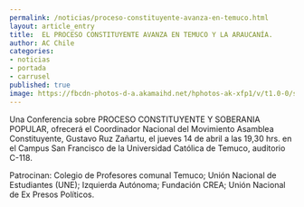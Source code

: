```yaml
---
permalink: /noticias/proceso-constituyente-avanza-en-temuco.html
layout: article_entry
title:  EL PROCESO CONSTITUYENTE AVANZA EN TEMUCO Y LA ARAUCANÍA.
author: AC Chile
categories: 
- noticias
- portada
- carrusel
published: true
image: https://fbcdn-photos-d-a.akamaihd.net/hphotos-ak-xfp1/v/t1.0-0/s480x480/13012872_10154000894486397_7267827982127918570_n.png?oh=dd864d66f9a3d77f377a1698fdf92d02&oe=57B560A9&__gda__=1467726672_d0ff9e5ed6ae9bca7acadeaac2e086c1
---
```


Una Conferencia sobre PROCESO CONSTITUYENTE Y SOBERANIA POPULAR, ofrecerá el Coordinador Nacional del Movimiento Asamblea Constituyente, Gustavo Ruz Zañartu, el jueves 14 de abril a las 19,30 hrs. en el Campus San Francisco de la Universidad Católica de Temuco, auditorio C-118.

Patrocinan: Colegio de Profesores comunal Temuco; Unión Nacional de Estudiantes (UNE); Izquierda Autónoma; Fundación CREA; Unión Nacional de Ex Presos Políticos.

